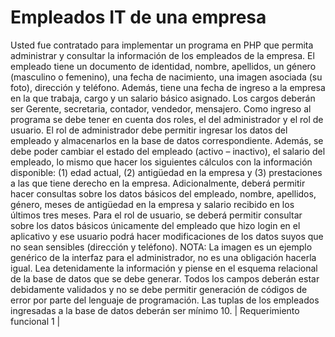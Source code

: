 # Empleados IT de una empresa

Usted fue contratado para implementar un programa en PHP que permita administrar y consultar la información de los empleados de la empresa. El empleado tiene un documento de identidad, nombre, apellidos, un género (masculino o femenino), una fecha de nacimiento, una imagen asociada (su foto), dirección y teléfono. Además, tiene una fecha de ingreso a la empresa en la que trabaja, cargo y un salario básico asignado. Los cargos deberán ser Gerente, secretaria, contador, vendedor, mensajero. Como ingreso al programa se debe tener en cuenta dos roles, el del administrador y el rol de usuario. El rol de administrador debe permitir ingresar los datos del empleado y almacenarlos en la base de datos correspondiente. Además, se debe poder cambiar el estado del empleado (activo – inactivo), el salario del empleado, lo mismo que hacer los siguientes cálculos con la información disponible: (1) edad actual, (2) antigüedad en la empresa y (3) prestaciones a las que tiene derecho en la empresa. Adicionalmente, deberá permitir hacer consultas sobre los datos básicos del empleado, nombre, apellidos, género, meses de antigüedad en la empresa y salario recibido en los últimos tres meses. Para el rol de usuario, se deberá permitir consultar sobre los datos básicos únicamente del empleado que hizo login en el aplicativo y ese usuario podrá hacer modificaciones de los datos suyos que no sean sensibles (dirección y teléfono). NOTA: La imagen es un ejemplo genérico de la interfaz para el administrador, no es una obligación hacerla igual. Lea detenidamente la información y piense en el esquema relacional de la base de datos que se debe generar. Todos los campos deberán estar debidamente validados y no se debe permitir generación de códigos de error por parte del lenguaje de programación. Las tuplas de los empleados ingresadas a la base de datos deberán ser mínimo 10.
| Requerimiento funcional 1 |
